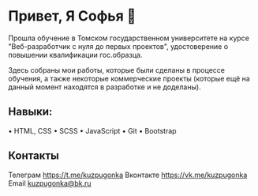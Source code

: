 # Привет, Я Софья 👋
Прошла обучение в Томском государственном университете на курсе "Веб-разработчик с нуля до первых проектов", удостоверение о повышении квалификации гос.образца.

Здесь собраны мои работы, которые были сделаны в процессе обучения, а также некоторые коммерческие проекты (которые ещё на данный момент находятся в разработке и не доделаны).

## Навыки:
• HTML, CSS
• SCSS
• JavaScript
• Git
• Bootstrap

## Контакты
Телеграм https://t.me/kuzpugonka
Вконтакте https://vk.me/kuzpugonka
Email kuzpugonka@bk.ru

<!--
**kuzpugonka/kuzpugonka** is a ✨ _special_ ✨ repository because its `README.md` (this file) appears on your GitHub profile.

Here are some ideas to get you started:

- 🔭 I’m currently working on ...
- 🌱 I’m currently learning ...
- 👯 I’m looking to collaborate on ...
- 🤔 I’m looking for help with ...
- 💬 Ask me about ...
- 📫 How to reach me: ...
- 😄 Pronouns: ...
- ⚡ Fun fact: ...
-->
